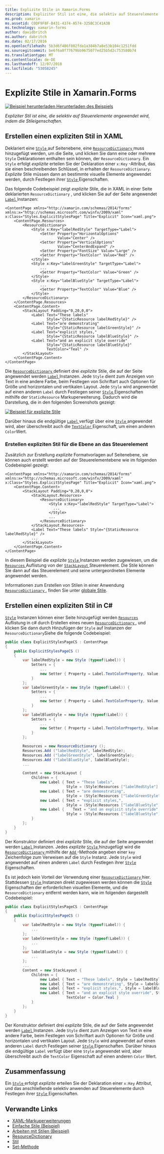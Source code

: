```yaml
---
title: Explizite Stile in Xamarin.Forms
description: Expliziter Stil ist eine, die selektiv auf Steuerelemente angewendet wird, indem die Stileigenschaften. In diesem Artikel wird erläutert, wie explizite Stile in einer Xamarin.Forms-Anwendung genutzt wird.
ms.prod: xamarin
ms.assetid: C0DF9F8F-B431-4374-A574-325BC3C41A3B
ms.technology: xamarin-forms
author: davidbritch
ms.author: dabritch
ms.date: 02/17/2016
ms.openlocfilehash: 5b3d6f486f802fda1a384b7a8e53b104c1251fdd
ms.sourcegitcommit: be6f6a8f77679bb9675077ed25b5d2c753580b74
ms.translationtype: MT
ms.contentlocale: de-DE
ms.lasthandoff: 12/07/2018
ms.locfileid: "53058245"
---
```

# <a name="explicit-styles-in-xamarinforms"></a>Explizite Stile in Xamarin.Forms

[![Beispiel herunterladen](~/media/shared/download.png) Herunterladen des Beispiels](https://developer.xamarin.com/samples/xamarin-forms/UserInterface/Styles/BasicStyles/)

_Expliziter Stil ist eine, die selektiv auf Steuerelemente angewendet wird, indem die Stileigenschaften._

## <a name="creating-an-explicit-style-in-xaml"></a>Erstellen einen expliziten Stil in XAML

Deklariert eine [ `Style` ](xref:Xamarin.Forms.Style) auf Seitenebene, eine [ `ResourceDictionary` ](xref:Xamarin.Forms.ResourceDictionary) muss hinzugefügt werden, um die Seite, und klicken Sie dann eine oder mehrere `Style` Deklarationen enthalten sein können, der `ResourceDictionary`. Ein `Style` erfolgt *explizite* erteilen Sie der Deklaration einer `x:Key` -Attribut, das sie einen beschreibenden Schlüssel, in erhalten der `ResourceDictionary`. *Explizite* Stile müssen dann an bestimmte visuelle Elemente angewendet werden, durch Festlegen ihrer [ `Style` ](xref:Xamarin.Forms.VisualElement.Style) Eigenschaften.

Das folgende Codebeispiel zeigt *explizite* Stile, die in XAML in einer Seite deklarierten `ResourceDictionary` , und klicken Sie auf der Seite angewendet [ `Label` ](xref:Xamarin.Forms.Label) Instanzen:

```xaml
<ContentPage xmlns="http://xamarin.com/schemas/2014/forms" xmlns:x="http://schemas.microsoft.com/winfx/2009/xaml" x:Class="Styles.ExplicitStylesPage" Title="Explicit" Icon="xaml.png">
    <ContentPage.Resources>
        <ResourceDictionary>
            <Style x:Key="labelRedStyle" TargetType="Label">
                <Setter Property="HorizontalOptions"
                        Value="Center" />
                <Setter Property="VerticalOptions"
                        Value="CenterAndExpand" />
                <Setter Property="FontSize" Value="Large" />
                <Setter Property="TextColor" Value="Red" />
            </Style>
            <Style x:Key="labelGreenStyle" TargetType="Label">
                ...
                <Setter Property="TextColor" Value="Green" />
            </Style>
            <Style x:Key="labelBlueStyle" TargetType="Label">
                ...
                <Setter Property="TextColor" Value="Blue" />
            </Style>
        </ResourceDictionary>
    </ContentPage.Resources>
    <ContentPage.Content>
        <StackLayout Padding="0,20,0,0">
            <Label Text="These labels"
                   Style="{StaticResource labelRedStyle}" />
            <Label Text="are demonstrating"
                   Style="{StaticResource labelGreenStyle}" />
            <Label Text="explicit styles,"
                   Style="{StaticResource labelBlueStyle}" />
            <Label Text="and an explicit style override"
                   Style="{StaticResource labelBlueStyle}"
                   TextColor="Teal" />
        </StackLayout>
    </ContentPage.Content>
</ContentPage>
```

Die [ `ResourceDictionary` ](xref:Xamarin.Forms.ResourceDictionary) definiert drei *explizite* Stile, die auf der Seite angewendet werden [ `Label` ](xref:Xamarin.Forms.Label) Instanzen. Jede `Style` dient zum Anzeigen von Text in eine andere Farbe, beim Festlegen von Schriftart auch Optionen für Größe und horizontalen und vertikalen Layout. Jede `Style` wird angewendet auf einen anderen `Label` durch Festlegen seiner [ `Style` ](xref:Xamarin.Forms.VisualElement.Style) Eigenschaften mithilfe der `StaticResource` Markuperweiterung. Dadurch wird die Darstellung, die in den folgenden Screenshots gezeigt:

[![](explicit-images/explicit-styles.png "Beispiel für explizite Stile")](explicit-images/explicit-styles-large.png#lightbox "explizite Stile-Beispiel")

Darüber hinaus die endgültige [ `Label` ](xref:Xamarin.Forms.Label) verfügt über eine [ `Style` ](xref:Xamarin.Forms.Style) angewendet wird, aber überschreibt auch die [ `TextColor` ](xref:Xamarin.Forms.Label.TextColor) Eigenschaft, um einen anderen `Color`Wert.

### <a name="creating-an-explicit-style-at-the-control-level"></a>Erstellen expliziten Stil für die Ebene an das Steuerelement

Zusätzlich zur Erstellung *explizite* Formatvorlagen auf Seitenebene, sie können auch erstellt werden auf der Steuerelementebene wie im folgenden Codebeispiel gezeigt:

```xaml
<ContentPage xmlns="http://xamarin.com/schemas/2014/forms" xmlns:x="http://schemas.microsoft.com/winfx/2009/xaml" x:Class="Styles.ExplicitStylesPage" Title="Explicit" Icon="xaml.png">
    <ContentPage.Content>
        <StackLayout Padding="0,20,0,0">
            <StackLayout.Resources>
                <ResourceDictionary>
                    <Style x:Key="labelRedStyle" TargetType="Label">
                      ...
                    </Style>
                    ...
                </ResourceDictionary>
            </StackLayout.Resources>
            <Label Text="These labels" Style="{StaticResource labelRedStyle}" />
            ...
        </StackLayout>
    </ContentPage.Content>
</ContentPage>
```

In diesem Beispiel die *explizite* [ `Style` ](xref:Xamarin.Forms.Style) Instanzen werden zugewiesen, um die [ `Resources` ](xref:Xamarin.Forms.VisualElement.Resources) Auflistung von der [ `StackLayout` ](xref:Xamarin.Forms.StackLayout) Steuerelement. Die Stile können Sie dann auf das Steuerelement und seine untergeordneten Elemente angewendet werden.

Informationen zum Erstellen von Stilen in einer Anwendung [ `ResourceDictionary` ](xref:Xamarin.Forms.ResourceDictionary), finden Sie unter [globale Stile](~/xamarin-forms/user-interface/styles/application.md).

## <a name="creating-an-explicit-style-in-c35"></a>Erstellen einen expliziten Stil in C&#35;

[`Style`](xref:Xamarin.Forms.Style) Instanzen können einer Seite hinzugefügt werden [ `Resources` ](xref:Xamarin.Forms.VisualElement.Resources) Auflistung in c# durch Erstellen eines neuen [ `ResourceDictionary` ](xref:Xamarin.Forms.ResourceDictionary), und klicken Sie dann durch Hinzufügen der `Style` auf Instanzen der `ResourceDictionary`Siehe die folgende Codebeispiel:

```csharp
public class ExplicitStylesPageCS : ContentPage
{
    public ExplicitStylesPageCS ()
    {
        var labelRedStyle = new Style (typeof(Label)) {
            Setters = {
                ...
                new Setter { Property = Label.TextColorProperty, Value = Color.Red    }
            }
        };
        var labelGreenStyle = new Style (typeof(Label)) {
            Setters = {
                ...
                new Setter { Property = Label.TextColorProperty, Value = Color.Green }
            }
        };
        var labelBlueStyle = new Style (typeof(Label)) {
            Setters = {
                ...
                new Setter { Property = Label.TextColorProperty, Value = Color.Blue }
            }
        };

        Resources = new ResourceDictionary ();
        Resources.Add ("labelRedStyle", labelRedStyle);
        Resources.Add ("labelGreenStyle", labelGreenStyle);
        Resources.Add ("labelBlueStyle", labelBlueStyle);
        ...

        Content = new StackLayout {
            Children = {
                new Label { Text = "These labels",
                            Style = (Style)Resources ["labelRedStyle"] },
                new Label { Text = "are demonstrating",
                            Style = (Style)Resources ["labelGreenStyle"] },
                new Label { Text = "explicit styles,",
                            Style = (Style)Resources ["labelBlueStyle"] },
                new Label {    Text = "and an explicit style override",
                            Style = (Style)Resources ["labelBlueStyle"], TextColor = Color.Teal }
            }
        };
    }
}
```

Der Konstruktor definiert drei *explizite* Stile, die auf der Seite angewendet werden [ `Label` ](xref:Xamarin.Forms.Label) Instanzen. Jedes *explizite* [ `Style` ](xref:Xamarin.Forms.Style) hinzugefügt wird die [ `ResourceDictionary` ](xref:Xamarin.Forms.ResourceDictionary) mithilfe der [ `Add` ](xref:Xamarin.Forms.ResourceDictionary.Add(System.String,System.Object)) -Methode angeben einer `key` Zeichenfolge zum Verweisen auf die `Style` Instanz. Jede `Style` wird angewendet auf einen anderen `Label` durch Festlegen ihrer [ `Style` ](xref:Xamarin.Forms.VisualElement.Style) Eigenschaften.

Es ist jedoch kein Vorteil der Verwendung einer [ `ResourceDictionary` ](xref:Xamarin.Forms.ResourceDictionary) hier. Stattdessen [ `Style` ](xref:Xamarin.Forms.Style) Instanzen direkt zugewiesen werden können die [ `Style` ](xref:Xamarin.Forms.VisualElement.Style) Eigenschaften der erforderlichen visuellen Elemente, und die `ResourceDictionary` entfernt werden kann, wie im folgenden dargestellt Codebeispiel:

```csharp
public class ExplicitStylesPageCS : ContentPage
{
    public ExplicitStylesPageCS ()
    {
        var labelRedStyle = new Style (typeof(Label)) {
            ...
        };
        var labelGreenStyle = new Style (typeof(Label)) {
            ...
        };
        var labelBlueStyle = new Style (typeof(Label)) {
            ...
        };
        ...
        Content = new StackLayout {
            Children = {
                new Label { Text = "These labels", Style = labelRedStyle },
                new Label { Text = "are demonstrating", Style = labelGreenStyle },
                new Label { Text = "explicit styles,", Style = labelBlueStyle },
                new Label { Text = "and an explicit style override", Style = labelBlueStyle,
                            TextColor = Color.Teal }
            }
        };
    }
}
```

Der Konstruktor definiert drei *explizite* Stile, die auf der Seite angewendet werden [ `Label` ](xref:Xamarin.Forms.Label) Instanzen. Jede `Style` dient zum Anzeigen von Text in eine andere Farbe, beim Festlegen von Schriftart auch Optionen für Größe und horizontalen und vertikalen Layout. Jede `Style` wird angewendet auf einen anderen `Label` durch Festlegen seiner [ `Style` ](xref:Xamarin.Forms.VisualElement.Style) Eigenschaften. Darüber hinaus die endgültige `Label` verfügt über eine `Style` angewendet wird, aber überschreibt auch die `TextColor` Eigenschaft auf einen anderen `Color` Wert.

## <a name="summary"></a>Zusammenfassung

Ein [ `Style` ](xref:Xamarin.Forms.Style) erfolgt *explizite* erteilen Sie der Deklaration einer `x:Key` Attribut, und das anschließende selektiv anwenden auf Steuerelemente durch Festlegen ihrer [ `Style` ](xref:Xamarin.Forms.VisualElement.Style) Eigenschaften.



## <a name="related-links"></a>Verwandte Links

- [XAML-Markuperweiterungen](~/xamarin-forms/xaml/xaml-basics/xaml-markup-extensions.md)
- [Einfache Stile (Beispiel)](https://developer.xamarin.com/samples/xamarin-forms/UserInterface/Styles/BasicStyles/)
- [Arbeiten mit Stilen (Beispiel)](https://developer.xamarin.com/samples/xamarin-forms/WorkingWithStyles/)
- [ResourceDictionary](xref:Xamarin.Forms.ResourceDictionary)
- [Stil](xref:Xamarin.Forms.Style)
- [Set-Methode](xref:Xamarin.Forms.Setter)
